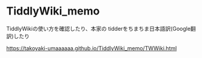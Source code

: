 # TiddlyWiki_memo
TiddlyWikiの使い方を確認したり、本家の tidderをちまちま日本語訳(Google翻訳)したり

https://takoyaki-umaaaaaa.github.io/TiddlyWiki_memo/TWWiki.html
